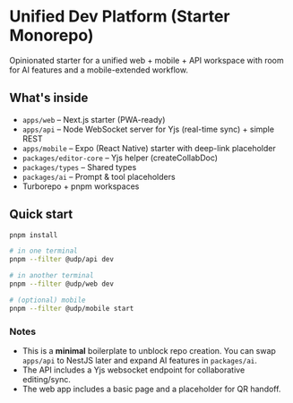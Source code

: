 # Unified Dev Platform (Starter Monorepo)

Opinionated starter for a unified web + mobile + API workspace with room for
AI features and a mobile-extended workflow.

## What's inside
- `apps/web` – Next.js starter (PWA-ready)
- `apps/api` – Node WebSocket server for Yjs (real-time sync) + simple REST
- `apps/mobile` – Expo (React Native) starter with deep-link placeholder
- `packages/editor-core` – Yjs helper (createCollabDoc)
- `packages/types` – Shared types
- `packages/ai` – Prompt & tool placeholders
- Turborepo + pnpm workspaces

## Quick start

```bash
pnpm install

# in one terminal
pnpm --filter @udp/api dev

# in another terminal
pnpm --filter @udp/web dev

# (optional) mobile
pnpm --filter @udp/mobile start
```

### Notes
- This is a **minimal** boilerplate to unblock repo creation. You can swap `apps/api`
  to NestJS later and expand AI features in `packages/ai`.
- The API includes a Yjs websocket endpoint for collaborative editing/sync.
- The web app includes a basic page and a placeholder for QR handoff.
